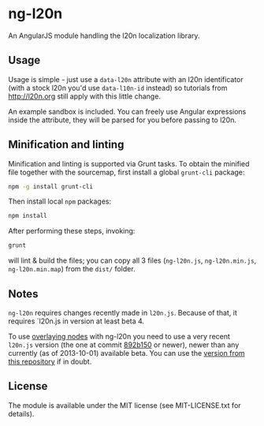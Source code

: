 ng-l20n
=======

An AngularJS module handling the l20n localization library.

Usage
-----

Usage is simple - just use a `data-l20n` attribute with an l20n identificator (with a stock l20n you'd
use `data-l10n-id` instead) so tutorials from http://l20n.org still apply with this little change.

An example sandbox is included. You can freely use Angular expressions inside the attribute, they will be parsed for
you before passing to l20n.

Minification and linting
------------------------

Minification and linting is supported via Grunt tasks. To obtain the minified file together with the
sourcemap, first install a global `grunt-cli` package:

```bash
npm -g install grunt-cli
```

Then install local `npm` packages:
```bash
npm install
```

After performing these steps, invoking:
```bash
grunt
```
will lint & build the files; you can copy all 3 files (`ng-l20n.js`, `ng-l20n.min.js`, `ng-l20n.min.map`)
from the `dist/` folder.

Notes
-----

`ng-l20n` requires changes recently made in `l20n.js`. Because of that, it requires `l20n.js in version at least
beta 4.

To use
[overlaying nodes](https://blog.mozilla.org/l10n/2012/07/16/l20n-features-explained-dom-overlays/)
with ng-l20n you need to use a very recent `l20n.js` version (the one at commit
[892b150](https://github.com/l20n/l20n.js/tree/892b1507a446080e80efebd24534744174561671)
or newer), newer than any currently (as of 2013-10-01) available beta. You can use the
[version from this repository](https://github.com/EE/ng-l20n/blob/master/vendor/l20n.js)
if in doubt.

License
-------

The module is available under the MIT license (see MIT-LICENSE.txt for details).
